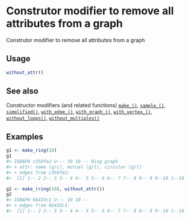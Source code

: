 # Construtor modifier to remove all attributes from a graph

Construtor modifier to remove all attributes from a graph

## Usage

``` r
without_attr()
```

## See also

Constructor modifiers (and related functions)
[`make_()`](https://r.igraph.org/reference/make_.md),
[`sample_()`](https://r.igraph.org/reference/sample_.md),
[`simplified()`](https://r.igraph.org/reference/simplified.md),
[`with_edge_()`](https://r.igraph.org/reference/with_edge_.md),
[`with_graph_()`](https://r.igraph.org/reference/with_graph_.md),
[`with_vertex_()`](https://r.igraph.org/reference/with_vertex_.md),
[`without_loops()`](https://r.igraph.org/reference/without_loops.md),
[`without_multiples()`](https://r.igraph.org/reference/without_multiples.md)

## Examples

``` r
g1 <- make_ring(10)
g1
#> IGRAPH c359fe2 U--- 10 10 -- Ring graph
#> + attr: name (g/c), mutual (g/l), circular (g/l)
#> + edges from c359fe2:
#>  [1] 1-- 2 2-- 3 3-- 4 4-- 5 5-- 6 6-- 7 7-- 8 8-- 9 9--10 1--10

g2 <- make_(ring(10), without_attr())
g2
#> IGRAPH 6b433c1 U--- 10 10 -- 
#> + edges from 6b433c1:
#>  [1] 1-- 2 2-- 3 3-- 4 4-- 5 5-- 6 6-- 7 7-- 8 8-- 9 9--10 1--10
```
